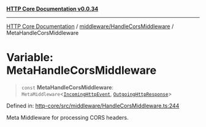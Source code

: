 [**HTTP Core Documentation v0.0.34**](../../../README.md)

***

[HTTP Core Documentation](../../../modules.md) / [middleware/HandleCorsMiddleware](../README.md) / MetaHandleCorsMiddleware

# Variable: MetaHandleCorsMiddleware

> `const` **MetaHandleCorsMiddleware**: `MetaMiddleware`\<[`IncomingHttpEvent`](../../../IncomingHttpEvent/classes/IncomingHttpEvent.md), [`OutgoingHttpResponse`](../../../OutgoingHttpResponse/classes/OutgoingHttpResponse.md)\>

Defined in: [http-core/src/middleware/HandleCorsMiddleware.ts:244](https://github.com/stonemjs/http-core/blob/8d2f265873c2a6f093cdaa7580ed7328bd078613/src/middleware/HandleCorsMiddleware.ts#L244)

Meta Middleware for processing CORS headers.
